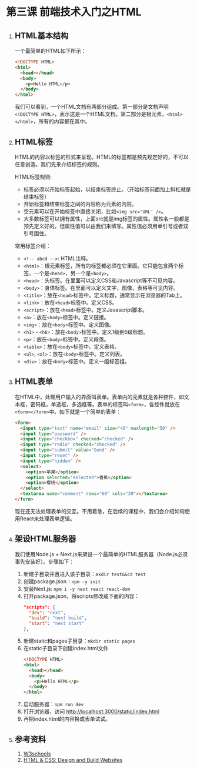 # 第三课 前端技术入门之HTML

1. ## HTML基本结构
	一个最简单的HTML如下所示：

	```html
	<!DOCTYPE HTML>
	<html>
	  <head></head>
	  <body>
		<p>Hello HTML</p>
	  </body>
	</html>
	```

	我们可以看到，一个HTML文档有两部分组成。第一部分是文档声明`<!DOCTYPE HTML>`，表示这是一个HTML文档。第二部分是根元素，`<html></html>`，所有的内容都在其中。

1. ## HTML标签
	HTML的内容以标签的形式来呈现。HTML的标签都是预先规定好的，不可以任意创造。我们先来介绍标签的规则。

	HTML标签规则:
	* 标签必须以开始标签起始，以结束标签终止。（开始标签前面加上斜杠就是结束标签）
	* 开始标签和结束标签之间的内容称为元素的内容。
	* 空元素可以在开始标签中直接关闭，比如`<img src='URL' />`。
	* 大多数标签可以拥有属性，上面src就是img标签的属性。属性名一般都是预先定义好的，但属性值可以由我们来填写。属性值必须用单引号或者双引号围住。

	常用标签介绍：
	* `<!-- abcd -->`: HTML注释。
	* `<html>`：根元素标签，所有的标签都必须在它里面。它只能包含两个标签，一个是`<head>`，另一个是`<body>`。
	* `<head>`：头标签。在里面可以定义CSS和Javascript等不可见内容。
	* `<body>`：身体标签。在里面可以定义文字，图像，表格等可见内容。
	* `<title>`：放在`<head>`标签中。定义标题，通常显示在浏览器的Tab上。
	* `<link>`：放在`<head>`标签中。定义CSS。
	* `<script>`：放在`<head>`标签中。定义Javascript脚本。
	* `<a>`：放在`<body>`标签中。定义链接。
	* `<img>`：放在`<body>`标签中。定义图像。
	* `<h1>` - `<h6>`：放在`<body>`标签中。定义1级到6级标题。
	* `<p>`：放在`<body>`标签中。定义段落。
	* `<table>`：放在`<body>`标签中。定义表格。
	* `<ul>`, `<ol>`：放在`<body>`标签中。定义列表。
	* `<div>`：放在`<body>`标签中。定义一组标签组。

1. ## HTML表单
	在HTML中，处理用户输入的界面叫表单。表单内的元素就是各种控件，如文本框，密码框，单选框，多选框等。表单的标签叫`<form>`，各控件就放在`<form></form>`中。如下就是一个简单的表单：

	```html
	<form>
	  <input type="text" name="email" size="40" maxlength="50" />
	  <input type="password" />
	  <input type="checkbox" checked="checked" />
	  <input type="radio" checked="checked" />
	  <input type="submit" value="Send" />
	  <input type="reset" />
	  <input type="hidden" />
	  <select>
		<option>苹果</option>
		<option selected="selected">香蕉</option>
		<option>樱桃</option>
	  </select>
	  <textarea name="comment" rows="60" cols="20"></textarea>
	</form>
	```

	现在还无法处理表单的交互。不用着急，在后续的课程中，我们会介绍如何使用React来处理表单逻辑。

1. ## 架设HTML服务器
	我们使用Node.js + Next.js来架设一个最简单的HTML服务器（Node.js必须事先安装好）。步骤如下：
	1. 新建子目录并且进入该子目录：`mkdir test&&cd test`
	1. 创建package.json：`npm -y init`
	1. 安装Next.js: `npm i -y next react react-dom`
	1. 打开package.json，将scripts修改成下面的内容：
		```json
		"scripts": {
		  "dev": "next",
		  "build": "next build",
		  "start": "next start"
		},
		```
	1. 新建static和pages子目录：`mkdir static pages`
	1. 在static子目录下创建index.html文件
		```html
		<!DOCTYPE HTML>
		<html>
		  <head></head>
		  <body>
			<p>Hello HTML</p>
		  </body>
		</html>
		```
	1. 启动服务器：`npm run dev`
	1. 打开浏览器，访问 <http://localhost:3000/static/index.html>
	1. 再把index.html的内容换成表单试试。

1. ## 参考资料
	1. [W3schools](http://www.w3school.com.cn/html/index.asp)
	1. [HTML & CSS: Design and Build Websites](https://item.jd.com/11186682.html)
